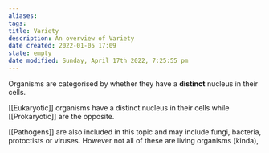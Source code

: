 ```yaml
---
aliases: 
tags: 
title: Variety
description: An overview of Variety
date created: 2022-01-05 17:09
state: empty
date modified: Sunday, April 17th 2022, 7:25:55 pm
---
```


Organisms are categorised by whether they have a **distinct** nucleus in their cells.

[[Eukaryotic]] organisms have a distinct nucleus in their cells while [[Prokaryotic]] are the opposite.

[[Pathogens]] are also included in this topic and may include fungi, bacteria, protoctists or viruses. However not all of these are living organisms (kinda),
